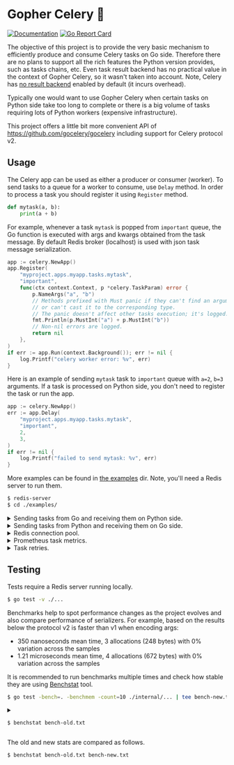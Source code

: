 # Gopher Celery 🥬

[![Documentation](https://godoc.org/github.com/marselester/gopher-celery?status.svg)](https://pkg.go.dev/github.com/marselester/gopher-celery)
[![Go Report Card](https://goreportcard.com/badge/github.com/marselester/gopher-celery)](https://goreportcard.com/report/github.com/marselester/gopher-celery)

The objective of this project is to provide
the very basic mechanism to efficiently produce and consume Celery tasks on Go side.
Therefore there are no plans to support all the rich features the Python version provides,
such as tasks chains, etc.
Even task result backend has no practical value in the context of Gopher Celery,
so it wasn't taken into account.
Note, Celery has [no result backend](https://docs.celeryq.dev/en/stable/userguide/tasks.html?#result-backends)
enabled by default (it incurs overhead).

Typically one would want to use Gopher Celery when certain tasks on Python side
take too long to complete or there is a big volume of tasks requiring lots of Python workers
(expensive infrastructure).

This project offers a little bit more convenient API of https://github.com/gocelery/gocelery
including support for Celery protocol v2.

## Usage

The Celery app can be used as either a producer or consumer (worker).
To send tasks to a queue for a worker to consume, use `Delay` method.
In order to process a task you should register it using `Register` method.

```python
def mytask(a, b):
    print(a + b)
```

For example, whenever a task `mytask` is popped from `important` queue,
the Go function is executed with args and kwargs obtained from the task message.
By default Redis broker (localhost) is used with json task message serialization.

```go
app := celery.NewApp()
app.Register(
	"myproject.apps.myapp.tasks.mytask",
	"important",
	func(ctx context.Context, p *celery.TaskParam) error {
		p.NameArgs("a", "b")
		// Methods prefixed with Must panic if they can't find an argument name
		// or can't cast it to the corresponding type.
		// The panic doesn't affect other tasks execution; it's logged.
		fmt.Println(p.MustInt("a") + p.MustInt("b"))
		// Non-nil errors are logged.
		return nil
	},
)
if err := app.Run(context.Background()); err != nil {
	log.Printf("celery worker error: %v", err)
}
```

Here is an example of sending `mytask` task to `important` queue with `a=2`, `b=3` arguments.
If a task is processed on Python side,
you don't need to register the task or run the app.

```go
app := celery.NewApp()
err := app.Delay(
	"myproject.apps.myapp.tasks.mytask",
	"important",
	2,
	3,
)
if err != nil {
	log.Printf("failed to send mytask: %v", err)
}
```

More examples can be found in [the examples](examples) dir.
Note, you'll need a Redis server to run them.

```sh
$ redis-server
$ cd ./examples/
```

<details>

<summary>Sending tasks from Go and receiving them on Python side.</summary>

```sh
$ go run ./producer/
{"err":null,"msg":"task was sent using protocol v2"}
{"err":null,"msg":"task was sent using protocol v1"}
$ celery --app myproject worker --queues important --loglevel=debug --without-heartbeat --without-mingle
...
[... WARNING/ForkPoolWorker-1] received a=fizz b=bazz
[... WARNING/ForkPoolWorker-8] received a=fizz b=bazz
```

</details>

<details>

<summary>Sending tasks from Python and receiving them on Go side.</summary>

```sh
$ python producer.py
$ go run ./consumer/
{"msg":"waiting for tasks..."}
received a=fizz b=bazz
received a=fizz b=bazz
```

</details>

<details>

Most likely your Redis server won't be running on localhost when the service is deployed,
so you would need to pass a connection pool to the broker.

<summary>Redis connection pool.</summary>

```sh
$ go run ./producer/
{"err":null,"msg":"task was sent using protocol v2"}
{"err":null,"msg":"task was sent using protocol v1"}
$ go run ./redis/
```

</details>

<details>

<summary>Prometheus task metrics.</summary>

```sh
$ go run ./producer/
$ go run ./metrics/
$ curl http://0.0.0.0:8080/metrics
# HELP task_duration_seconds How long it took in seconds to process a task.
# TYPE task_duration_seconds histogram
task_duration_seconds_bucket{task="myproject.mytask",le="0.016"} 2
task_duration_seconds_bucket{task="myproject.mytask",le="0.032"} 2
task_duration_seconds_bucket{task="myproject.mytask",le="0.064"} 2
task_duration_seconds_bucket{task="myproject.mytask",le="0.128"} 2
task_duration_seconds_bucket{task="myproject.mytask",le="0.256"} 2
task_duration_seconds_bucket{task="myproject.mytask",le="0.512"} 2
task_duration_seconds_bucket{task="myproject.mytask",le="1.024"} 2
task_duration_seconds_bucket{task="myproject.mytask",le="2.048"} 2
task_duration_seconds_bucket{task="myproject.mytask",le="4.096"} 2
task_duration_seconds_bucket{task="myproject.mytask",le="8.192"} 2
task_duration_seconds_bucket{task="myproject.mytask",le="16.384"} 2
task_duration_seconds_bucket{task="myproject.mytask",le="32.768"} 2
task_duration_seconds_bucket{task="myproject.mytask",le="60"} 2
task_duration_seconds_bucket{task="myproject.mytask",le="+Inf"} 2
task_duration_seconds_sum{task="myproject.mytask"} 7.2802e-05
task_duration_seconds_count{task="myproject.mytask"} 2
# HELP tasks_total How many Celery tasks processed, partitioned by task name and error.
# TYPE tasks_total counter
tasks_total{error="false",task="myproject.mytask"} 2
```

</details>

<details>

Although there is no built-in support for task retries (publishing a task back to Redis),
you can still retry the operation within the same goroutine.

<summary>Task retries.</summary>

```sh
$ go run ./retry/
...
{"attempt":1,"err":"uh oh","msg":"request failed","ts":"2022-08-07T23:42:23.401191Z"}
{"attempt":2,"err":"uh oh","msg":"request failed","ts":"2022-08-07T23:42:28.337204Z"}
{"attempt":3,"err":"uh oh","msg":"request failed","ts":"2022-08-07T23:42:37.279873Z"}
```

</details>

## Testing

Tests require a Redis server running locally.

```sh
$ go test -v ./...
```

Benchmarks help to spot performance changes as the project evolves
and also compare performance of serializers.
For example, based on the results below the protocol v2 is faster than v1 when encoding args:

- 350 nanoseconds mean time, 3 allocations (248 bytes) with 0% variation across the samples
- 1.21 microseconds mean time, 4 allocations (672 bytes) with 0% variation across the samples

It is recommended to run benchmarks multiple times and check
how stable they are using [Benchstat](https://pkg.go.dev/golang.org/x/perf/cmd/benchstat) tool.

```sh
$ go test -bench=. -benchmem -count=10 ./internal/... | tee bench-new.txt
```

<details>

<summary>

```sh
$ benchstat bench-old.txt
```

</summary>

```
name                                  time/op
JSONSerializerEncode_v2NoParams-12    2.97ns ± 1%
JSONSerializerEncode_v2Args-12         350ns ± 0%
JSONSerializerEncode_v2Kwargs-12       582ns ± 0%
JSONSerializerEncode_v2ArgsKwargs-12   788ns ± 1%
JSONSerializerEncode_v1NoParams-12    1.12µs ± 1%
JSONSerializerEncode_v1Args-12        1.21µs ± 0%
JSONSerializerEncode_v1Kwargs-12      1.68µs ± 0%
JSONSerializerEncode_v1ArgsKwargs-12  1.77µs ± 0%

name                                  alloc/op
JSONSerializerEncode_v2NoParams-12     0.00B
JSONSerializerEncode_v2Args-12          248B ± 0%
JSONSerializerEncode_v2Kwargs-12        472B ± 0%
JSONSerializerEncode_v2ArgsKwargs-12    528B ± 0%
JSONSerializerEncode_v1NoParams-12      672B ± 0%
JSONSerializerEncode_v1Args-12          672B ± 0%
JSONSerializerEncode_v1Kwargs-12      1.00kB ± 0%
JSONSerializerEncode_v1ArgsKwargs-12  1.00kB ± 0%

name                                  allocs/op
JSONSerializerEncode_v2NoParams-12      0.00
JSONSerializerEncode_v2Args-12          3.00 ± 0%
JSONSerializerEncode_v2Kwargs-12        7.00 ± 0%
JSONSerializerEncode_v2ArgsKwargs-12    8.00 ± 0%
JSONSerializerEncode_v1NoParams-12      4.00 ± 0%
JSONSerializerEncode_v1Args-12          4.00 ± 0%
JSONSerializerEncode_v1Kwargs-12        10.0 ± 0%
JSONSerializerEncode_v1ArgsKwargs-12    10.0 ± 0%
```

</details>

The old and new stats are compared as follows.

```sh
$ benchstat bench-old.txt bench-new.txt
```
